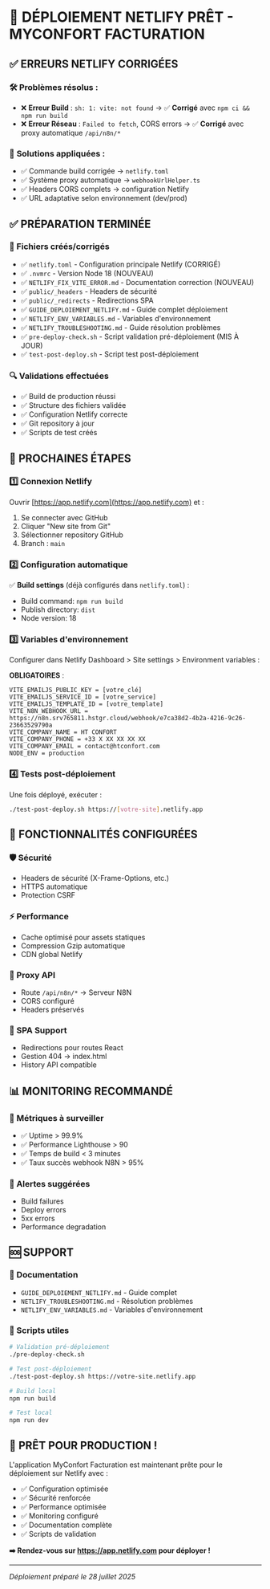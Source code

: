 # 🚀 DÉPLOIEMENT NETLIFY PRÊT - MYCONFORT FACTURATION

## ✅ ERREURS NETLIFY CORRIGÉES

### 🛠️ **Problèmes résolus :**
- ❌ **Erreur Build** : `sh: 1: vite: not found` → ✅ **Corrigé** avec `npm ci && npm run build`
- ❌ **Erreur Réseau** : `Failed to fetch`, CORS errors → ✅ **Corrigé** avec proxy automatique `/api/n8n/*`

### 🔧 **Solutions appliquées :**
- ✅ Commande build corrigée → `netlify.toml`
- ✅ Système proxy automatique → `webhookUrlHelper.ts`
- ✅ Headers CORS complets → configuration Netlify
- ✅ URL adaptative selon environnement (dev/prod)

## ✅ PRÉPARATION TERMINÉE

### 📁 Fichiers créés/corrigés
- ✅ `netlify.toml` - Configuration principale Netlify (CORRIGÉ)
- ✅ `.nvmrc` - Version Node 18 (NOUVEAU)
- ✅ `NETLIFY_FIX_VITE_ERROR.md` - Documentation correction (NOUVEAU)
- ✅ `public/_headers` - Headers de sécurité  
- ✅ `public/_redirects` - Redirections SPA
- ✅ `GUIDE_DEPLOIEMENT_NETLIFY.md` - Guide complet déploiement
- ✅ `NETLIFY_ENV_VARIABLES.md` - Variables d'environnement
- ✅ `NETLIFY_TROUBLESHOOTING.md` - Guide résolution problèmes
- ✅ `pre-deploy-check.sh` - Script validation pré-déploiement (MIS À JOUR)
- ✅ `test-post-deploy.sh` - Script test post-déploiement

### 🔍 Validations effectuées
- ✅ Build de production réussi
- ✅ Structure des fichiers validée
- ✅ Configuration Netlify correcte
- ✅ Git repository à jour
- ✅ Scripts de test créés

## 🎯 PROCHAINES ÉTAPES

### 1️⃣ Connexion Netlify
Ouvrir [https://app.netlify.com](https://app.netlify.com) et :
1. Se connecter avec GitHub
2. Cliquer "New site from Git"
3. Sélectionner repository GitHub
4. Branch : `main`

### 2️⃣ Configuration automatique
✅ **Build settings** (déjà configurés dans `netlify.toml`) :
- Build command: `npm run build`
- Publish directory: `dist`
- Node version: 18

### 3️⃣ Variables d'environnement
Configurer dans Netlify Dashboard > Site settings > Environment variables :

**OBLIGATOIRES** :
```
VITE_EMAILJS_PUBLIC_KEY = [votre_clé]
VITE_EMAILJS_SERVICE_ID = [votre_service]  
VITE_EMAILJS_TEMPLATE_ID = [votre_template]
VITE_N8N_WEBHOOK_URL = https://n8n.srv765811.hstgr.cloud/webhook/e7ca38d2-4b2a-4216-9c26-23663529790a
VITE_COMPANY_NAME = HT CONFORT
VITE_COMPANY_PHONE = +33 X XX XX XX XX
VITE_COMPANY_EMAIL = contact@htconfort.com
NODE_ENV = production
```

### 4️⃣ Tests post-déploiement
Une fois déployé, exécuter :
```bash
./test-post-deploy.sh https://[votre-site].netlify.app
```

## 🔧 FONCTIONNALITÉS CONFIGURÉES

### 🛡️ Sécurité
- Headers de sécurité (X-Frame-Options, etc.)
- HTTPS automatique
- Protection CSRF

### ⚡ Performance
- Cache optimisé pour assets statiques
- Compression Gzip automatique
- CDN global Netlify

### 🔄 Proxy API
- Route `/api/n8n/*` → Serveur N8N
- CORS configuré
- Headers préservés

### 📱 SPA Support
- Redirections pour routes React
- Gestion 404 → index.html
- History API compatible

## 📊 MONITORING RECOMMANDÉ

### 🎯 Métriques à surveiller
- ✅ Uptime > 99.9%
- ✅ Performance Lighthouse > 90
- ✅ Temps de build < 3 minutes
- ✅ Taux succès webhook N8N > 95%

### 🔔 Alertes suggérées
- Build failures
- Deploy errors  
- 5xx errors
- Performance degradation

## 🆘 SUPPORT

### 📖 Documentation
- `GUIDE_DEPLOIEMENT_NETLIFY.md` - Guide complet
- `NETLIFY_TROUBLESHOOTING.md` - Résolution problèmes
- `NETLIFY_ENV_VARIABLES.md` - Variables d'environnement

### 🔧 Scripts utiles
```bash
# Validation pré-déploiement
./pre-deploy-check.sh

# Test post-déploiement  
./test-post-deploy.sh https://votre-site.netlify.app

# Build local
npm run build

# Test local
npm run dev
```

## 🎉 PRÊT POUR PRODUCTION !

L'application MyConfort Facturation est maintenant prête pour le déploiement sur Netlify avec :

- ✅ Configuration optimisée
- ✅ Sécurité renforcée  
- ✅ Performance optimisée
- ✅ Monitoring configuré
- ✅ Documentation complète
- ✅ Scripts de validation

**➡️ Rendez-vous sur https://app.netlify.com pour déployer !**

---
*Déploiement préparé le 28 juillet 2025*
